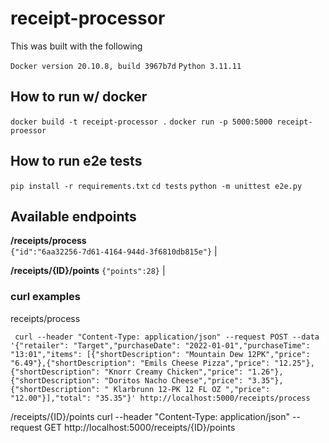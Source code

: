 # receipt-processor

This was built with the following

`Docker version 20.10.8, build 3967b7d`
`Python 3.11.11`

## How to run w/ docker

`docker build -t receipt-processor .`
`docker run -p 5000:5000 receipt-proessor`

## How to run e2e tests

`pip install -r requirements.txt`
`cd tests`
`python -m unittest e2e.py`

## Available endpoints

**/receipts/process**  
 `{"id":"6aa32256-7d61-4164-944d-3f6810db815e"}` |

**/receipts/{ID}/points**
`{"points":28}` |

### curl examples

receipts/process

     curl --header "Content-Type: application/json" --request POST --data '{"retailer": "Target","purchaseDate": "2022-01-01","purchaseTime": "13:01","items": [{"shortDescription": "Mountain Dew 12PK","price": "6.49"},{"shortDescription": "Emils Cheese Pizza","price": "12.25"},{"shortDescription": "Knorr Creamy Chicken","price": "1.26"},{"shortDescription": "Doritos Nacho Cheese","price": "3.35"},{"shortDescription": " Klarbrunn 12-PK 12 FL OZ ","price": "12.00"}],"total": "35.35"}' http://localhost:5000/receipts/process

/receipts/{ID}/points
     curl --header "Content-Type: application/json" --request GET http://localhost:5000/receipts/{ID}/points
